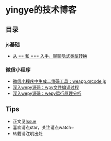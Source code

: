 # yingye的技术博客

## 目录

### js基础

* [从 == 和 === 入手，聊聊隐式类型转换](https://github.com/yingye/Blog/issues/1)

### 微信小程序

* [微信小程序中生成二维码工具：weapp.qrcode.js](https://github.com/yingye/Blog/issues/2)
* [深入wepy源码：wpy文件编译过程](https://github.com/yingye/Blog/issues/3)
* [深入wepy源码：wepy运行原理分析](https://github.com/yingye/Blog/issues/4)

## Tips

* 正文见[Issue](https://github.com/yingye/Blog/issues)
* 喜欢请点star，关注请点watch~
* 转载请注明出处
